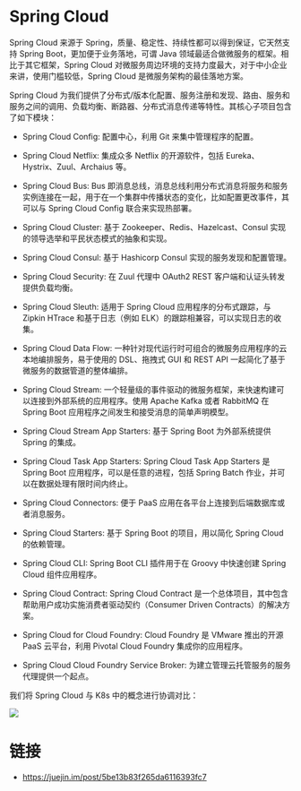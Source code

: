 # Spring Cloud

Spring Cloud 来源于 Spring，质量、稳定性、持续性都可以得到保证，它天然支持 Spring Boot，更加便于业务落地，可谓 Java 领域最适合做微服务的框架。相比于其它框架，Spring Cloud 对微服务周边环境的支持力度最大，对于中小企业来讲，使用门槛较低，Spring Cloud 是微服务架构的最佳落地方案。

Spring Cloud 为我们提供了分布式/版本化配置、服务注册和发现、路由、服务和服务之间的调用、负载均衡、断路器、分布式消息传递等特性。其核心子项目包含了如下模块：

- Spring Cloud Config: 配置中心，利用 Git 来集中管理程序的配置。

- Spring Cloud Netflix: 集成众多 Netflix 的开源软件，包括 Eureka、Hystrix、Zuul、Archaius 等。

- Spring Cloud Bus: Bus 即消息总线，消息总线利用分布式消息将服务和服务实例连接在一起，用于在一个集群中传播状态的变化，比如配置更改事件，其可以与 Spring Cloud Config 联合来实现热部署。

- Spring Cloud Cluster: 基于 Zookeeper、Redis、Hazelcast、Consul 实现的领导选举和平民状态模式的抽象和实现。

- Spring Cloud Consul: 基于 Hashicorp Consul 实现的服务发现和配置管理。

- Spring Cloud Security: 在 Zuul 代理中 OAuth2 REST 客户端和认证头转发提供负载均衡。

- Spring Cloud Sleuth: 适用于 Spring Cloud 应用程序的分布式跟踪，与 Zipkin HTrace 和基于日志（例如 ELK）的跟踪相兼容，可以实现日志的收集。

- Spring Cloud Data Flow: 一种针对现代运行时可组合的微服务应用程序的云本地编排服务，易于使用的 DSL、拖拽式 GUI 和 REST API 一起简化了基于微服务的数据管道的整体编排。

- Spring Cloud Stream: 一个轻量级的事件驱动的微服务框架，来快速构建可以连接到外部系统的应用程序。使用 Apache Kafka 或者 RabbitMQ 在 Spring Boot 应用程序之间发生和接受消息的简单声明模型。

- Spring Cloud Stream App Starters: 基于 Spring Boot 为外部系统提供 Spring 的集成。

- Spring Cloud Task App Starters: Spring Cloud Task App Starters 是 Spring Boot 应用程序，可以是任意的进程，包括 Spring Batch 作业，并可以在数据处理有限时间内终止。

- Spring Cloud Connectors: 便于 PaaS 应用在各平台上连接到后端数据库或者消息服务。

- Spring Cloud Starters: 基于 Spring Boot 的项目，用以简化 Spring Cloud 的依赖管理。

- Spring Cloud CLI: Spring Boot CLI 插件用于在 Groovy 中快速创建 Spring Cloud 组件应用程序。

- Spring Cloud Contract: Spring Cloud Contract 是一个总体项目，其中包含帮助用户成功实施消费者驱动契约（Consumer Driven Contracts）的解决方案。

- Spring Cloud for Cloud Foundry: Cloud Foundry 是 VMware 推出的开源 PaaS 云平台，利用 Pivotal Cloud Foundry 集成你的应用程序。

- Spring Cloud Cloud Foundry Service Broker: 为建立管理云托管服务的服务代理提供一个起点。

我们将 Spring Cloud 与 K8s 中的概念进行协调对比：

![](https://i.postimg.cc/nLfpz5Nw/image.png)

# 链接

- https://juejin.im/post/5be13b83f265da6116393fc7
